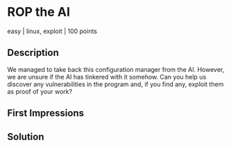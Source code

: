 # ROP the AI
easy | linux, exploit | 100 points

## Description
We managed to take back this configuration manager from the AI. However, we are unsure if the AI has tinkered with it somehow. Can you help us discover any vulnerabilities in the program and, if you find any, exploit them as proof of your work? 

## First Impressions

## Solution
